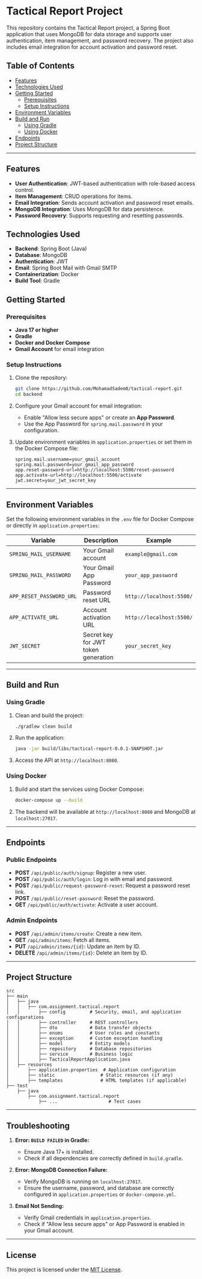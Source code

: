 # Tactical Report Project

This repository contains the Tactical Report project, a Spring Boot application that uses MongoDB for data storage and supports user authentication, item management, and password recovery. The project also includes email integration for account activation and password reset.

## Table of Contents
- [Features](#features)
- [Technologies Used](#technologies-used)
- [Getting Started](#getting-started)
    - [Prerequisites](#prerequisites)
    - [Setup Instructions](#setup-instructions)
- [Environment Variables](#environment-variables)
- [Build and Run](#build-and-run)
    - [Using Gradle](#using-gradle)
    - [Using Docker](#using-docker)
- [Endpoints](#endpoints)
- [Project Structure](#project-structure)

---

## Features
- **User Authentication**: JWT-based authentication with role-based access control.
- **Item Management**: CRUD operations for items.
- **Email Integration**: Sends account activation and password reset emails.
- **MongoDB Integration**: Uses MongoDB for data persistence.
- **Password Recovery**: Supports requesting and resetting passwords.

## Technologies Used
- **Backend**: Spring Boot (Java)
- **Database**: MongoDB
- **Authentication**: JWT
- **Email**: Spring Boot Mail with Gmail SMTP
- **Containerization**: Docker
- **Build Tool**: Gradle

## Getting Started

### Prerequisites
- **Java 17 or higher**
- **Gradle**
- **Docker and Docker Compose**
- **Gmail Account** for email integration

### Setup Instructions
1. Clone the repository:
   ```bash
   git clone https://github.com/MohamadSadem0/tactical-report.git
   cd backend
   ```

2. Configure your Gmail account for email integration:
    - Enable "Allow less secure apps" or create an **App Password**.
    - Use the App Password for `spring.mail.password` in your configuration.

3. Update environment variables in `application.properties` or set them in the Docker Compose file:
   ```properties
   spring.mail.username=your_gmail_account
   spring.mail.password=your_gmail_app_password
   app.reset-password-url=http://localhost:5500/reset-password
   app.activate-url=http://localhost:5500/activate
   jwt.secret=your_jwt_secret_key
   ```

---

## Environment Variables

Set the following environment variables in the `.env` file for Docker Compose or directly in `application.properties`:

| Variable                 | Description                         | Example                     |
|--------------------------|-------------------------------------|-----------------------------|
| `SPRING_MAIL_USERNAME`   | Your Gmail account                 | `example@gmail.com`         |
| `SPRING_MAIL_PASSWORD`   | Your Gmail App Password            | `your_app_password`         |
| `APP_RESET_PASSWORD_URL` | Password reset URL                 | `http://localhost:5500/`    |
| `APP_ACTIVATE_URL`       | Account activation URL             | `http://localhost:5500/`    |
| `JWT_SECRET`             | Secret key for JWT token generation| `your_secret_key`           |

---

## Build and Run

### Using Gradle
1. Clean and build the project:
   ```bash
   ./gradlew clean build
   ```

2. Run the application:
   ```bash
   java -jar build/libs/tactical-report-0.0.1-SNAPSHOT.jar
   ```

3. Access the API at `http://localhost:8080`.

### Using Docker
1. Build and start the services using Docker Compose:
   ```bash
   docker-compose up --build
   ```

2. The backend will be available at `http://localhost:8080` and MongoDB at `localhost:27017`.

---

## Endpoints

### Public Endpoints
- **POST** `/api/public/auth/signup`: Register a new user.
- **POST** `/api/public/auth/login`: Log in with email and password.
- **POST** `/api/public/request-password-reset`: Request a password reset link.
- **POST** `/api/public/reset-password`: Reset the password.
- **GET** `/api/public/auth/activate`: Activate a user account.

### Admin Endpoints
- **POST** `/api/admin/items/create`: Create a new item.
- **GET** `/api/admin/items`: Fetch all items.
- **PUT** `/api/admin/items/{id}`: Update an item by ID.
- **DELETE** `/api/admin/items/{id}`: Delete an item by ID.

---

## Project Structure
```
src
├── main
│   ├── java
│   │   ├── com.assignment.tactical.report
│   │       ├── config         # Security, email, and application configurations
│   │       ├── controller     # REST controllers
│   │       ├── dto            # Data transfer objects
│   │       ├── enums          # User roles and constants
│   │       ├── exception      # Custom exception handling
│   │       ├── model          # Entity models
│   │       ├── repository     # Database repositories
│   │       ├── service        # Business logic
│   │       ├── TacticalReportApplication.java
│   ├── resources
│       ├── application.properties  # Application configuration
│       ├── static                 # Static resources (if any)
│       ├── templates              # HTML templates (if applicable)
├── test
    ├── java
        ├── com.assignment.tactical.report
            ├── ...                   # Test cases
```

---

## Troubleshooting
1. **Error: `BUILD FAILED` in Gradle:**
    - Ensure Java 17+ is installed.
    - Check if all dependencies are correctly defined in `build.gradle`.

2. **Error: MongoDB Connection Failure:**
    - Verify MongoDB is running on `localhost:27017`.
    - Ensure the username, password, and database are correctly configured in `application.properties` or `docker-compose.yml`.

3. **Email Not Sending:**
    - Verify Gmail credentials in `application.properties`.
    - Check if "Allow less secure apps" or App Password is enabled in your Gmail account.

---

## License
This project is licensed under the [MIT License](LICENSE).

